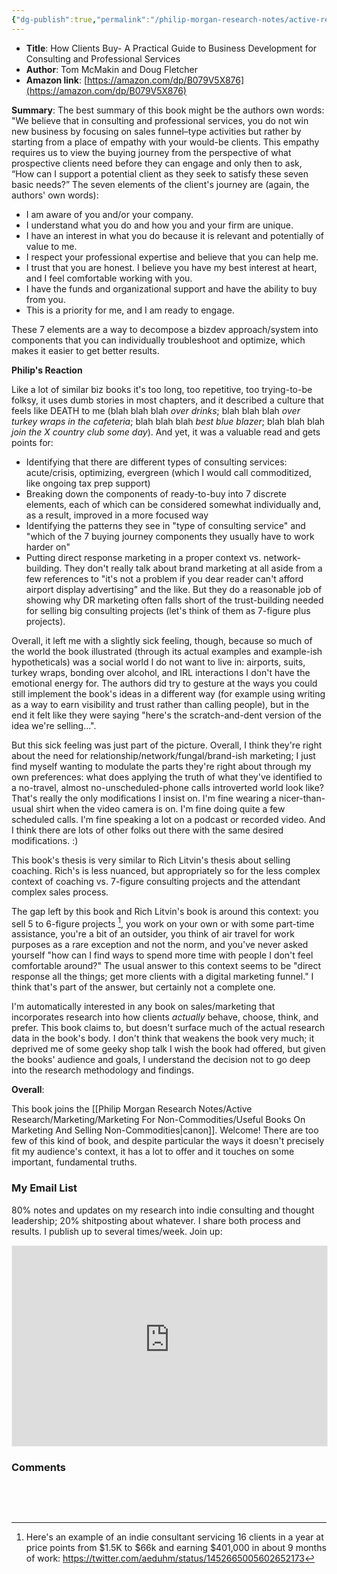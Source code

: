 ```yaml
---
{"dg-publish":true,"permalink":"/philip-morgan-research-notes/active-research/marketing/marketing-for-non-commodities/how-clients-buy-a-practical-guide-to-business-development-for-consulting-and-professional-services/","dgHomeLink":true,"dgPassFrontmatter":false}
---
```



- **Title**: How Clients Buy- A Practical Guide to Business Development for Consulting and Professional Services
- **Author**: Tom McMakin and Doug Fletcher
- **Amazon link**: [https://amazon.com/dp/B079V5X876](https://amazon.com/dp/B079V5X876)

**Summary**: The best summary of this book might be the authors own words: "We believe that in consulting and professional services, you do not win new business by focusing on sales funnel–type activities but rather by starting from a place of empathy with your would-be clients. This empathy requires us to view the buying journey from the perspective of what prospective clients need before they can engage and only then to ask, “How can I support a potential client as they seek to satisfy these seven basic needs?” The seven elements of the client's journey are (again, the authors' own words):

- I am aware of you and/or your company.
- I understand what you do and how you and your firm are unique.
- I have an interest in what you do because it is relevant and potentially of value to me.
- I respect your professional expertise and believe that you can help me.
- I trust that you are honest. I believe you have my best interest at heart, and I feel comfortable working with you.
- I have the funds and organizational support and have the ability to buy from you.
- This is a priority for me, and I am ready to engage.

These 7 elements are a way to decompose a bizdev approach/system into components that you can individually troubleshoot and optimize, which makes it easier to get better results.

**Philip's Reaction**

Like a lot of similar biz books it's too long, too repetitive, too trying-to-be folksy, it uses dumb stories in most chapters, and it described a culture that feels like DEATH to me (blah blah blah *over drinks*; blah blah blah *over turkey wraps in the cafeteria*; blah blah blah *best blue blazer*; blah blah blah *join the X country club some day*). And yet, it was a valuable read and gets points for:

- Identifying that there are different types of consulting services: acute/crisis, optimizing, evergreen (which I would call commoditized, like ongoing tax prep support)
- Breaking down the components of ready-to-buy into 7 discrete elements, each of which can be considered somewhat individually and, as a result, improved in a more focused way
- Identifying the patterns they see in "type of consulting service" and "which of the 7 buying journey components they usually have to work harder on"
- Putting direct response marketing in a proper context vs. network-building. They don't really talk about brand marketing at all aside from a few references to "it's not a problem if you dear reader can't afford airport display advertising" and the  like. But they do a reasonable job of showing why DR marketing often falls short of the trust-building needed for selling big consulting projects (let's think of them as 7-figure plus projects).

Overall, it left me with a slightly sick feeling, though, because so much of the world the book illustrated (through its actual examples and example-ish hypotheticals) was a social world I do not want to live in: airports, suits, turkey wraps, bonding over alcohol, and IRL interactions I don't have the emotional energy for. The authors did try to gesture at the ways you could still implement the book's ideas in a different way (for example using writing as a way to earn visibility and trust rather than calling people), but in the end it felt like they were saying "here's the scratch-and-dent version of the idea we're selling...".

But this sick feeling was just part of the picture. Overall, I think they're right about the need for relationship/network/fungal/brand-ish marketing; I just find myself wanting to modulate the parts they're right about through my own preferences: what does applying the truth of what they've identified to a no-travel, almost no-unscheduled-phone calls introverted world look like? That's really the only modifications I insist on. I'm fine wearing a nicer-than-usual shirt when the video camera is on. I'm fine doing quite a few scheduled calls. I'm fine speaking a lot on a podcast or recorded video. And I think there are lots of other folks out there with the same desired modifications. :) 

This book's thesis is very similar to Rich Litvin's thesis about selling coaching. Rich's is less nuanced, but appropriately so for the less complex context of coaching vs. 7-figure consulting projects and the attendant complex sales process.

The gap left by this book and Rich Litvin's book is around this context: you sell 5 to 6-figure projects [^1], you work on your own or with some part-time assistance, you're a bit of an outsider, you think of air travel for work purposes as a rare exception and not the norm, and you've never asked yourself "how can I find ways to spend more time with people I don't feel comfortable around?" The usual answer to this context seems to be "direct response all the things; get more clients with a digital marketing funnel." I think that's part of the answer, but certainly not a complete one.

I'm automatically interested in any book on sales/marketing that incorporates research into how clients *actually* behave, choose, think, and prefer. This book claims to, but doesn't surface much of the actual research data in the book's body. I don't think that weakens the book very much; it deprived me of some geeky shop talk I wish the book had offered, but given the books' audience and goals, I understand the decision not to go deep into the research methodology and findings.

**Overall**:

This book joins the [[Philip Morgan Research Notes/Active Research/Marketing/Marketing For Non-Commodities/Useful Books On Marketing And Selling Non-Commodities|canon]]. Welcome! There are too few of this kind of book, and despite particular the ways it doesn't precisely fit my audience's context, it has a lot to offer and it touches on some important, fundamental truths.


<div class="transclusion internal-embed is-loaded"><div class="markdown-embed">

<div class="markdown-embed-title">



</div>

### My Email List

80% notes and updates on my research into indie consulting and thought leadership; 20% shitposting about whatever. I share both process and results. I publish up to several times/week. Join up:

<iframe src="https://pmcresearchnotes.substack.com/embed" width="100%" height="320" style="border:1px solid #EEE; background:white;" frameborder="0" scrolling="no"></iframe>

</div></div>



<div class="transclusion internal-embed is-loaded"><div class="markdown-embed">

<div class="markdown-embed-title">



</div>

### Comments

&nbsp;

<script src="https://utteranc.es/client.js"
        repo="philipmorg/philip-morgan-research-notes"
        issue-term="pathname"
        label="comment"
        theme="github-light"
        crossorigin="anonymous"
        async>
</script>

&nbsp;

</div></div>



[^1]: Here's an example of an indie consultant servicing 16 clients in a year at price points from $1.5K to $66k and earning $401,000 in about 9 months of work: https://twitter.com/aeduhm/status/1452665005602652173
